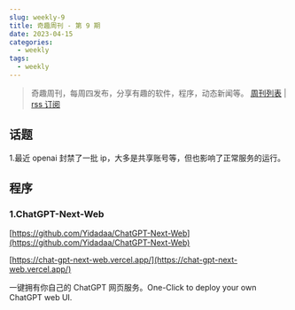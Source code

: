 ```yaml
---
slug: weekly-9
title: 奇趣周刊 - 第 9 期
date: 2023-04-15
categories:
  - weekly
tags:
  - weekly
---
```


> 奇趣周刊，每周四发布，分享有趣的软件，程序，动态新闻等。 [周刊列表](/categories/weekly/) | [rss 订阅](/categories/weekly/index.xml)

## 话题

1.最近 openai 封禁了一批 ip，大多是共享账号等，但也影响了正常服务的运行。

## 程序

### 1.ChatGPT-Next-Web

[https://github.com/Yidadaa/ChatGPT-Next-Web](https://github.com/Yidadaa/ChatGPT-Next-Web)

[https://chat-gpt-next-web.vercel.app/](https://chat-gpt-next-web.vercel.app/)

一键拥有你自己的 ChatGPT 网页服务。One-Click to deploy your own ChatGPT web UI.
